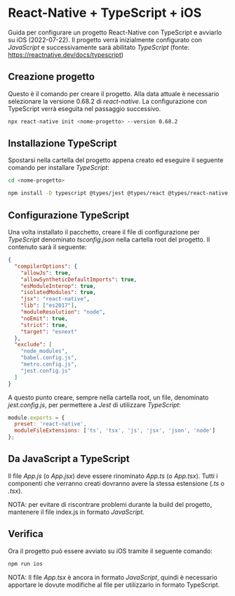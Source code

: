 # React-Native + TypeScript + iOS

Guida per configurare un progetto React-Native con TypeScript e avviarlo su iOS (2022-07-22).
Il progetto verrà inizialmente configurato con *JavaScript* e successivamente sarà abilitato *TypeScript* (fonte: <https://reactnative.dev/docs/typescript>)

## Creazione progetto

Questo è il comando per creare il progetto. Alla data attuale è necessario selezionare la versione 0.68.2 di *react-native*. La configurazione con TypeScript verrà eseguita nel passaggio successivo. 

```sh
npx react-native init <nome-progetto> --version 0.68.2
```

## Installazione TypeScript

Spostarsi nella cartella del progetto appena creato ed eseguire il seguente comando per installare *TypeScript*:

```sh
cd <nome-progetto>

npm install -D typescript @types/jest @types/react @types/react-native @types/react-test-renderer
```

## Configurazione TypeScript

Una volta installato il pacchetto, creare il file di configurazione per *TypeScript* denominato *tsconfig.json* nella cartella root del progetto. Il contenuto sarà il seguente:

```json
{
  "compilerOptions": {
    "allowJs": true,
    "allowSyntheticDefaultImports": true,
    "esModuleInterop": true,
    "isolatedModules": true,
    "jsx": "react-native",
    "lib": ["es2017"],
    "moduleResolution": "node",
    "noEmit": true,
    "strict": true,
    "target": "esnext"
  },
  "exclude": [
    "node_modules",
    "babel.config.js",
    "metro.config.js",
    "jest.config.js"
  ]
}
```

A questo punto creare, sempre nella cartella root, un file, denominato *jest.config.js*, per permettere a *Jest* di utilizzare *TypeScript*:

```js
module.exports = {
  preset: 'react-native',
  moduleFileExtensions: ['ts', 'tsx', 'js', 'jsx', 'json', 'node']
};
```

## Da JavaScript a TypeScript

Il file *App.js* (o *App.jsx*) deve essere rinominato *App.ts* (o *App.tsx*). Tutti i componenti che verranno creati dovranno avere la stessa estensione (*.ts* o *.tsx*).

NOTA: per evitare di riscontrare problemi durante la build del progetto, mantenere il file index.js in formato *JavaScript*.

## Verifica

Ora il progetto può essere avviato su iOS tramite il seguente comando:

```sh
npm run ios
```

NOTA: Il file *App.tsx* è ancora in formato *JavaScript*, quindi è necessario apportare le dovute modifiche al file per utilizzarlo in formato TypeScript.
